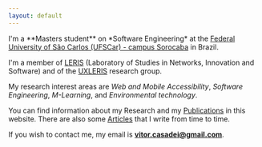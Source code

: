 ```yaml
---
layout: default
---
```


<div class="lead pretty-links">
  I'm a **Masters student** on *Software Engineering* at the <a href="http://www.sorocaba.ufscar.br/ufscar/">Federal University of São Carlos (UFSCar) - campus Sorocaba</a> in Brazil.

  I'm a member of <a href="http://leris.sor.ufscar.br/">LERIS</a> (Laboratory of Studies in Networks, Innovation and Software) and of the <a href="http://www.uxleris.sor.ufscar.br/">UXLERIS</a> research group.

  My research interest areas are *Web and Mobile Accessibility*, *Software Engineering*, *M-Learning*, and *Environmental technology*.

  You can find information about my Research and my [Publications](publications/) in this website. There are also some [Articles](articles/) that I write from time to time.

  If you wish to contact me, my email is **<a href="mailto:vitor.casadei@gmail.com">vitor.casadei@gmail.com</a>**.
</div>
